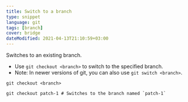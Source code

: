 ```yaml
---
title: Switch to a branch
type: snippet
language: git
tags: [branch]
cover: bridge
dateModified: 2021-04-13T21:10:59+03:00
---
```


Switches to an existing branch.

- Use `git checkout <branch>` to switch to the specified branch.
- Note: In newer versions of git, you can also use `git switch <branch>`.

```shell
git checkout <branch>
```

```shell
git checkout patch-1 # Switches to the branch named `patch-1`
```
